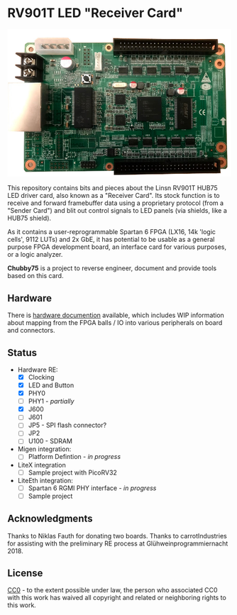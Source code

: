 RV901T LED "Receiver Card"
=========================

<img src="doc/front.jpg" />

This repository contains bits and pieces about the Linsn RV901T HUB75 LED driver card, also known as a "Receiver Card". Its stock function is to receive and forward framebuffer data using a proprietary protocol (from a "Sender Card") and blit out control signals to LED panels (via shields, like a HUB75 shield).

As it contains a user-reprogrammable Spartan 6 FPGA (LX16, 14k 'logic cells', 9112 LUTs) and 2x GbE, it has potential to be usable as a general purpose FPGA development board, an interface card for various purposes, or a logic analyzer.

**Chubby75** is a project to reverse engineer, document and provide tools based on this card.

Hardware
--------

There is [hardware documention](doc/hardware.md) available, which includes WIP information about mapping from the FPGA balls / IO into various peripherals on board and connectors.

Status
------

 - Hardware RE:
   - [X] Clocking
   - [X] LED and Button
   - [X] PHY0
   - [ ] PHY1 - *partially*
   - [X] J600
   - [ ] J601
   - [ ] JP5 - SPI flash connector?
   - [ ] JP2
   - [ ] U100 - SDRAM
 - Migen integration:
   - [ ] Platform Defintion - *in progress*
 - LiteX integration
   - [ ] Sample project with PicoRV32
 - LiteEth integration:
   - [ ] Spartan 6 RGMI PHY interface - *in progress*
   - [ ] Sample project

Acknowledgments
---------------

Thanks to Niklas Fauth for donating two boards. Thanks to carrotIndustries for assisting with the preliminary RE process at Glühweinprogrammiernacht 2018.

License
-------

[CC0](http://creativecommons.org/publicdomain/zero/1.0/") - to the extent possible under law, the person who associated CC0 with this work has waived all copyright and related or neighboring rights to this work.
